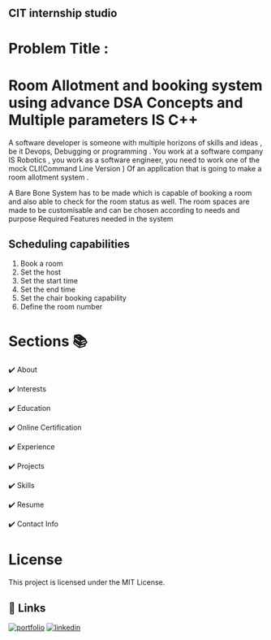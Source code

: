## CIT internship studio
# Problem Title :
# Room Allotment and booking system using advance DSA Concepts and Multiple parameters IS C++
 A software developer is someone with multiple horizons of skills and ideas , be it Devops, Debugging or programming . You work at a software company IS Robotics , you work as a software engineer, you need to work one of the mock CLI(Command Line Version ) Of an application that is going to make a room allotment system .

 A Bare Bone System has to be made which is capable of booking a room and also able to check for the room status as well. The room spaces are made to be customisable and can be chosen according to needs and purpose Required Features needed in the system
## Scheduling capabilities
 1. Book a room
 2. Set the host
 3. Set the start time
 4. Set the end time
 5. Set the chair booking capability
 6. Define the room number

# Sections 📚

✔️ About 

✔️ Interests

✔️ Education

✔️ Online Certification

✔️ Experience

✔️ Projects

✔️ Skills

✔️ Resume

✔️ Contact Info

# License
This project is licensed under the MIT License.

## 🔗 Links 
[![portfolio](https://img.shields.io/badge/my_portfolio-000?style=for-the-badge&logo=ko-fi&logoColor=white)](https://github.com/vishalsinghstudy)
[![linkedin](https://img.shields.io/badge/linkedin-0A66C2?style=for-the-badge&logo=linkedin&logoColor=white)](linkedin.com/in/vishal-kumar-singh-492920256)